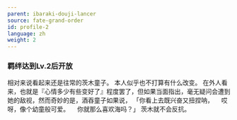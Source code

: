 ```yaml
---
parent: ibaraki-douji-lancer
source: fate-grand-order
id: profile-2
language: zh
weight: 2
---
```


### 羁绊达到Lv.2后开放

相对来说看起来还是往常的茨木童子。
本人似乎也不打算有什么改变。
在外人看来，也就是『心情多少有些变好了』程度罢了，但如果当面指出，毫无疑问会遭到她的敌视，然而奇妙的是，酒吞童子如果说，
「你看上去既兴奋又扭捏呐，
　哎呀，像个幼童般可爱。
　你就那么喜欢海吗？」
茨木就不会反抗。
